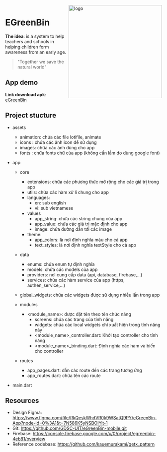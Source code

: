 <img align="right" width="300" alt="logo" src="https://user-images.githubusercontent.com/92455101/215042770-66273c82-6889-479e-a2a4-3c1f5a9e1230.png">

# EGreenBin

**The idea**: is a system to help teachers and schools in helping children form awareness from an early age.

> "Together we save the natural world"

## App demo

**Link download apk**: [eGreenBin](https://drive.google.com/file/d/1ggszcMOckZynXjkk8gIzjiSXQLkFZKEK/view?usp=share_link)

## Project stucture

- assets
  - animation: chứa các file lotifile, animate
  - icons : chứa các ảnh icon để sử dụng
  - images: chứa các ảnh dùng cho app
  - fonts : chứa fonts chữ của app (không cần lắm do dùng google font)
- app

  - core

    - extensions: chứa các phương thức mở rộng cho các giá trị trong app
    - utils: chứa các hàm xử lí chung cho app
    - languages:
      - en: sub english
      - vi: sub vietnamese
    - values
      - app_string: chứa các string chung của app
      - app_value: chứa các giá trị mặc định cho app
      - image: chứa đường dẫn tới các image
    - theme:
      - app_colors: là nơi định nghĩa màu cho cả app
      - text_styles: là nơi định nghĩa textStyle cho cả app

  - data

    - enums: chứa enum tự định nghĩa
    - models: chứa các models của app
    - providers: nơi cung cấp data (api, database, firebase,...)
    - services: chứa các hàm service của app (https, authen_service,...)

  - global_widgets: chứa các widgets được sử dụng nhiều lần trong app

  - modules

    - <module_name>: được đặt tên theo tên chức năng
      - screens: chứa các trang của tính năng
      - widgets: chứa các local widgets chỉ xuất hiện trong tính năng này
      - <module_name>\_controller.dart: Khởi tạo controller cho tính năng
      - <module_name>\_binding.dart: Định nghĩa các hàm và biến cho controller

  - routes
    - app_pages.dart: dẫn các route đến các trang tương ứng
    - app_routes.dart: chứa tên các route

- main.dart

## Resources

- Design Figma: https://www.figma.com/file/RkQeskWhdVR0k9WSatQ9PY/eGreenBin-App?node-id=0%3A1&t=7N586K5yNSBOIYit-1
- Git: https://github.com/GDSC-UIT/eGreenBin-mobile.git
- Firebase: https://console.firebase.google.com/u/0/project/egreenbin-4eb81/overview
- Reference codebase: https://github.com/kauemurakami/getx_pattern
